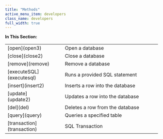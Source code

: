 ```yaml
---
title: "Methods"
active_menu_item: developers
class_name: developers
full_width: true
---
```



**In This Section:**

<table>
<tr>
<td width="151">
[open](open3)

</td>
<td width="23">
</td>
<td width="364">
Open a database

</td>
</tr>
<tr>
<td width="151">
[close](close2)

</td>
<td width="23">
</td>
<td width="364">
Close a database

</td>
</tr>
<tr>
<td width="151">
[remove](remove)

</td>
<td width="23">
</td>
<td width="364">
Remove a database

</td>
</tr>
<tr>
<td width="151">
[executeSQL](executesql)

</td>
<td width="23">
</td>
<td width="364">
Runs a provided SQL statement

</td>
</tr>
<tr>
<td width="151">
[insert](insert2)

</td>
<td width="23">
</td>
<td width="364">
Inserts a row into the database

</td>
</tr>
<tr>
<td width="151">
[update](update2)

</td>
<td width="23">
</td>
<td width="364">
Updates a row into the database

</td>
</tr>
<tr>
<td width="151">
[del](del)

</td>
<td width="23">
</td>
<td width="364">
Deletes a row from the database

</td>
</tr>
<tr>
<td width="151">
[query](query)

</td>
<td width="23">
</td>
<td width="364">
Queries a specified table

</td>
</tr>
<tr>
<td width="151">
[transaction](transaction)

</td>
<td width="23">
</td>
<td width="364">
SQL Transaction

</td>
</tr>
</table>
